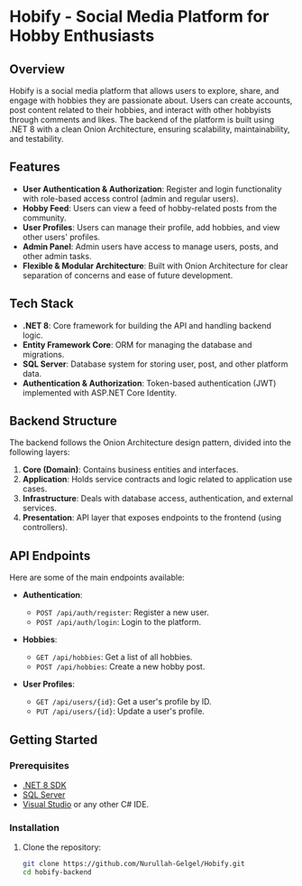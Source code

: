 # Hobify - Social Media Platform for Hobby Enthusiasts

## Overview
Hobify is a social media platform that allows users to explore, share, and engage with hobbies they are passionate about. Users can create accounts, post content related to their hobbies, and interact with other hobbyists through comments and likes. The backend of the platform is built using .NET 8 with a clean Onion Architecture, ensuring scalability, maintainability, and testability.

## Features
- **User Authentication & Authorization**: Register and login functionality with role-based access control (admin and regular users).
- **Hobby Feed**: Users can view a feed of hobby-related posts from the community.
- **User Profiles**: Users can manage their profile, add hobbies, and view other users' profiles.
- **Admin Panel**: Admin users have access to manage users, posts, and other admin tasks.
- **Flexible & Modular Architecture**: Built with Onion Architecture for clear separation of concerns and ease of future development.
  
## Tech Stack
- **.NET 8**: Core framework for building the API and handling backend logic.
- **Entity Framework Core**: ORM for managing the database and migrations.
- **SQL Server**: Database system for storing user, post, and other platform data.
- **Authentication & Authorization**: Token-based authentication (JWT) implemented with ASP.NET Core Identity.
  
## Backend Structure
The backend follows the Onion Architecture design pattern, divided into the following layers:

1. **Core (Domain)**: Contains business entities and interfaces.
2. **Application**: Holds service contracts and logic related to application use cases.
3. **Infrastructure**: Deals with database access, authentication, and external services.
4. **Presentation**: API layer that exposes endpoints to the frontend (using controllers).

## API Endpoints
Here are some of the main endpoints available:

- **Authentication**:
  - `POST /api/auth/register`: Register a new user.
  - `POST /api/auth/login`: Login to the platform.
  
- **Hobbies**:
  - `GET /api/hobbies`: Get a list of all hobbies.
  - `POST /api/hobbies`: Create a new hobby post.
  
- **User Profiles**:
  - `GET /api/users/{id}`: Get a user's profile by ID.
  - `PUT /api/users/{id}`: Update a user's profile.

## Getting Started

### Prerequisites
- [.NET 8 SDK](https://dotnet.microsoft.com/download/dotnet/8.0)
- [SQL Server](https://www.microsoft.com/en-us/sql-server/sql-server-downloads)
- [Visual Studio](https://visualstudio.microsoft.com/) or any other C# IDE.

### Installation
1. Clone the repository:
   ```bash
   git clone https://github.com/Nurullah-Gelgel/Hobify.git
   cd hobify-backend
